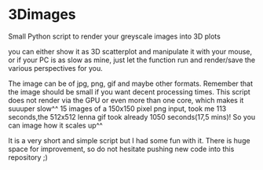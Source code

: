 # 3Dimages
Small Python script to render your greyscale images into 3D plots

you can either show it as 3D scatterplot and manipulate it with your mouse, or if your PC is as slow as mine, just let the function run and render/save the various perspectives for you.

The image can be of jpg, png, gif and maybe other formats.
Remember that the image should be small if you want decent processing times. This script does not render via the GPU or even more than one core, which makes it suuuper slow^^
15 images of a 150x150 pixel png input, took me 113 seconds,the 512x512 lenna gif took already 1050 seconds(17,5 mins)!
So you can image how it scales up^^

It is a very short and simple script but I had some fun with it.
There is huge space for improvement, so do not hesitate pushing new code into this repository ;)

